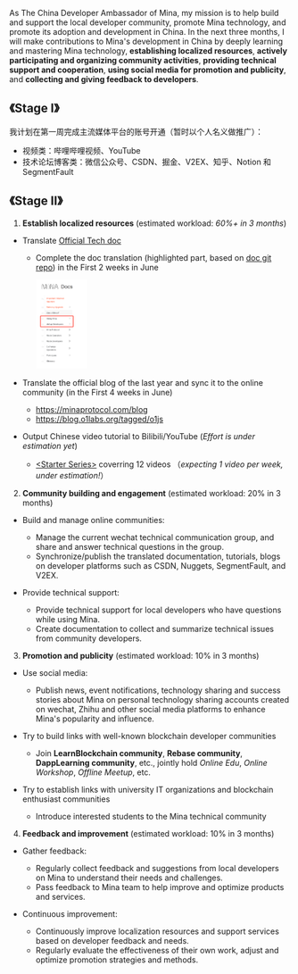 As The China Developer Ambassador of Mina, my mission is to help build and support the local developer community, promote Mina technology, and promote its adoption and development in China. In the next three months, I will make contributions to Mina's development in China by deeply learning and mastering Mina technology, **establishing localized resources**, **actively participating and organizing community activities**, **providing technical support and cooperation**, **using social media for promotion and publicity**, and **collecting and giving feedback to developers**.

## 《Stage I》
我计划在第一周完成主流媒体平台的账号开通（暂时以个人名义做推广）：
* 视频类：哔哩哔哩视频、YouTube
* 技术论坛博客类：微信公众号、CSDN、掘金、V2EX、知乎、Notion 和 SegmentFault 

## 《Stage II》
1. **Establish localized resources** (estimated workload: *60%+ in 3 months*)
*  Translate [Official Tech doc](https://docs.minaprotocol.com/)
    * Complete the doc translation (highlighted part, based on [doc git repo](https://github.com/o1-labs/docs2/)) in the First 2 weeks in June
        
        <img src="./img/doc-translate-range1.jpg" width="20%" height="20%">

* Translate the official blog of the last year and sync it to the online community (in the First 4 weeks in June)
    * https://minaprotocol.com/blog
    * https://blog.o1labs.org/tagged/o1js

* Output Chinese video tutorial to Bilibili/YouTube (_Effort is under estimation yet_)
    * [\<Starter Series\>](https://github.com/coldstar1993/Mina-ZkApp-Tutorials/blob/main/README.md#starter-series) coverring 12 videos （_expecting 1 video per week, under estimation!_）

2. **Community building and engagement** (estimated workload: 20% in 3 months)
* Build and manage online communities:
    * Manage the current wechat technical communication group, and share and answer technical questions in the group.
    * Synchronize/publish the translated documentation, tutorials, blogs on developer platforms such as CSDN, Nuggets, SegmentFault, and V2EX.

* Provide technical support:
    * Provide technical support for local developers who have questions while using Mina.
    * Create documentation to collect and summarize technical issues from community developers.

3. **Promotion and publicity** (estimated workload: 10% in 3 months)

* Use social media:
    * Publish news, event notifications, technology sharing and success stories about Mina on personal technology sharing accounts created on wechat, Zhihu and other social media platforms to enhance Mina's popularity and influence.

* Try to build links with well-known blockchain developer communities
    * Join **LearnBlockchain community**, **Rebase community**, **DappLearning community**, etc., jointly hold *Online Edu*, *Online Workshop*, *Offline Meetup*, etc.

* Try to establish links with university IT organizations and blockchain enthusiast communities
    * Introduce interested students to the Mina technical community

4. **Feedback and improvement** (estimated workload: 10% in 3 months)
* Gather feedback:
    * Regularly collect feedback and suggestions from local developers on Mina to understand their needs and challenges.
    * Pass feedback to Mina team to help improve and optimize products and services.

* Continuous improvement:
    * Continuously improve localization resources and support services based on developer feedback and needs.
    * Regularly evaluate the effectiveness of their own work, adjust and optimize promotion strategies and methods.